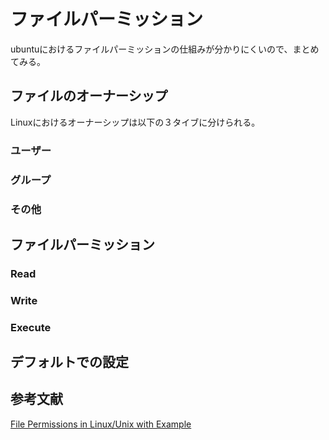 # ファイルパーミッション
ubuntuにおけるファイルパーミッションの仕組みが分かりにくいので、まとめてみる。
## ファイルのオーナーシップ
Linuxにおけるオーナーシップは以下の３タイブに分けられる。
### ユーザー

### グループ

### その他

## ファイルパーミッション

### Read
### Write
### Execute

<!--
## ファイルマネージャーでの取扱い 
ファイルマネージャーでの取扱いはファイルかフォルダーかによって変わってくる。
### ファイルの場合
ファイルにおいて、プログラムとして実行可能かはチェックポックスで一括して設定するので、以下では省略する。
#### Read-only
r-
#### Read and write
rw
#### None
--
### フォルダーの場合
#### List files only
r--
#### Access files
r-x
#### Create and delete files
rwx
#### None
---
-->

## デフォルトでの設定
## 参考文献
[File Permissions in Linux/Unix with Example](https://www.guru99.com/file-permissions.html)

